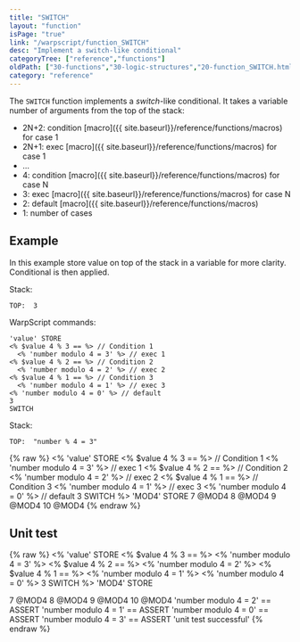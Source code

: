 ```yaml
---
title: "SWITCH"
layout: "function"
isPage: "true"
link: "/warpscript/function_SWITCH"
desc: "Implement a switch-like conditional"
categoryTree: ["reference","functions"]
oldPath: ["30-functions","30-logic-structures","20-function_SWITCH.html.md"]
category: "reference"
---
```



The `SWITCH` function implements a *switch*-like conditional.
It takes a variable number of arguments from the top of the stack:


* 2N+2: condition [macro]({{ site.baseurl}}/reference/functions/macros) for case 1
* 2N+1: exec [macro]({{ site.baseurl}}/reference/functions/macros) for case 1
* ...
* 4: condition [macro]({{ site.baseurl}}/reference/functions/macros) for case N
* 3: exec [macro]({{ site.baseurl}}/reference/functions/macros) for case N
* 2: default [macro]({{ site.baseurl}}/reference/functions/macros)
* 1: number of cases


## Example ##

In this example store value on top of the stack in a variable for more clarity. Conditional is then applied.

Stack:

    TOP:  3

WarpScript commands:

    'value' STORE
    <% $value 4 % 3 == %> // Condition 1
      <% 'number modulo 4 = 3' %> // exec 1
    <% $value 4 % 2 == %> // Condition 2
      <% 'number modulo 4 = 2' %> // exec 2
    <% $value 4 % 1 == %> // Condition 3
      <% 'number modulo 4 = 1' %> // exec 3
    <% 'number modulo 4 = 0' %> // default
    3
    SWITCH

Stack:

    TOP:  "number % 4 = 3"

{% raw %}
<warp10-warpscript-widget backend="{{backend}}"  exec-endpoint="{{execEndpoint}}">
<%
  'value' STORE
  <% $value 4 % 3 == %> // Condition 1
    <% 'number modulo 4 = 3' %> // exec 1
  <% $value 4 % 2 == %> // Condition 2
    <% 'number modulo 4 = 2' %> // exec 2
  <% $value 4 % 1 == %> // Condition 3
    <% 'number modulo 4 = 1' %> // exec 3
  <% 'number modulo 4 = 0' %> // default
  3
  SWITCH
%> 'MOD4' STORE
7 @MOD4
8 @MOD4
9 @MOD4
10 @MOD4
</warp10-warpscript-widget>
{% endraw %}    


## Unit test ##

{% raw %}
<warp10-warpscript-widget backend="{{backend}}"  exec-endpoint="{{execEndpoint}}">
<%
  'value' STORE
  <% $value 4 % 3 == %>
    <% 'number modulo 4 = 3' %>
  <% $value 4 % 2 == %>
    <% 'number modulo 4 = 2' %>
  <% $value 4 % 1 == %>
    <% 'number modulo 4 = 1' %>
  <% 'number modulo 4 = 0' %>
  3
  SWITCH
%> 'MOD4' STORE

7 @MOD4
8 @MOD4
9 @MOD4
10 @MOD4
'number modulo 4 = 2' == ASSERT
'number modulo 4 = 1' == ASSERT
'number modulo 4 = 0' == ASSERT
'number modulo 4 = 3' == ASSERT
'unit test successful'
</warp10-warpscript-widget>
{% endraw %}            
